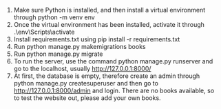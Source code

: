1. Make sure Python is installed, and then install a virtual environment through python -m venv env
2. Once the virtual environment has been installed, activate it through .\env\Scripts\activate
3. Install requirements.txt using pip install -r requirements.txt
4. Run python manage.py makemigrations books
5. Run python manage.py migrate
6. To run the server, use the command python manage.py runserver and go to the localhost, usually http://127.0.0.1:8000/
7. At first, the database is empty, therefore create an admin through python manage.py createsuperuser and then go to http://127.0.0.1:8000/admin and login. There are no books available, so to test the website out, please add your own books.

